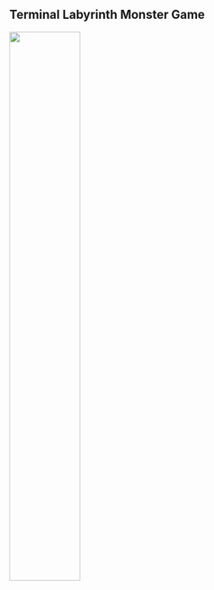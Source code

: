 ## Terminal Labyrinth Monster Game





<img src="https://user-images.githubusercontent.com/74179715/200822115-251f9eed-5ff1-4fc0-a3fa-7525ba971463.gif" width="50%" height="50%"/>
